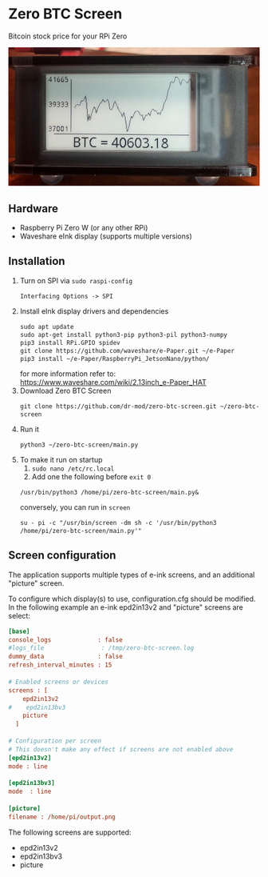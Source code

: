 # Zero BTC Screen
Bitcoin stock price for your RPi Zero

![display](display.jpg)

## Hardware
* Raspberry Pi Zero W (or any other RPi)
* Waveshare eInk display (supports multiple versions)

## Installation
1. Turn on SPI via `sudo raspi-config`
    ```
    Interfacing Options -> SPI
   ```
2. Install eInk display drivers and dependencies
    ```
    sudo apt update
    sudo apt-get install python3-pip python3-pil python3-numpy
    pip3 install RPi.GPIO spidev
    git clone https://github.com/waveshare/e-Paper.git ~/e-Paper
    pip3 install ~/e-Paper/RaspberryPi_JetsonNano/python/
    ```
    for more information refer to: https://www.waveshare.com/wiki/2.13inch_e-Paper_HAT
3. Download Zero BTC Screen
    ```
    git clone https://github.com/dr-mod/zero-btc-screen.git ~/zero-btc-screen
    ```
4. Run it 
    ```
    python3 ~/zero-btc-screen/main.py
    ```
5. To make it run on startup
    1. `sudo nano /etc/rc.local` 
    2. Add one the following before `exit 0`
    ```
    /usr/bin/python3 /home/pi/zero-btc-screen/main.py&
    ```
    conversely, you can run in `screen`
    ```
    su - pi -c "/usr/bin/screen -dm sh -c '/usr/bin/python3 /home/pi/zero-btc-screen/main.py'"
    ```

## Screen configuration

The application supports multiple types of e-ink screens, and an additional "picture" screen.

To configure which display(s) to use, configuration.cfg should be modified.
In the following example an e-ink epd2in13v2 and "picture" screens are select:
```cfg
[base]
console_logs             : false
#logs_file                : /tmp/zero-btc-screen.log
dummy_data               : false
refresh_interval_minutes : 15

# Enabled screens or devices
screens : [
    epd2in13v2
#    epd2in13bv3
    picture
  ]

# Configuration per screen
# This doesn't make any effect if screens are not enabled above
[epd2in13v2]
mode : line

[epd2in13bv3]
mode  : line

[picture]
filename : /home/pi/output.png
```
The following screens are supported:
* epd2in13v2
* epd2in13bv3
* picture